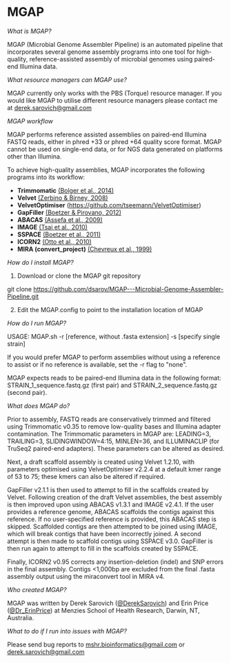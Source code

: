 # MGAP

<i>What is MGAP?</i>

MGAP (Microbial Genome Assembler Pipeline) is an automated pipeline that incorporates several genome assembly programs into one tool for high-quality, reference-assisted assembly of microbial genomes using paired-end Illumina data.

<i>What resource managers can MGAP use?</i>

MGAP currently only works with the PBS (Torque) resource manager. If you would like MGAP to utilise different resource managers please contact me at derek.sarovich@gmail.com

<i>MGAP workflow</i>

MGAP performs reference assisted assemblies on paired-end Illumina FASTQ reads, either in phred +33 or phred +64 quality score format. MGAP cannot be used on single-end data, or for NGS data generated on platforms other than Illumina.

To achieve high-quality assemblies, MGAP incorporates the following programs into its workflow:
- <b>Trimmomatic</b> [(Bolger et al., 2014)](http://bioinformatics.oxfordjournals.org/content/30/15/2114)
- <b>Velvet</b> [(Zerbino & Birney, 2008)](http://genome.cshlp.org/content/18/5/821.full)
- <b>VelvetOptimiser</b> (https://github.com/tseemann/VelvetOptimiser)
- <b>GapFiller</b> [(Boetzer & Pirovano, 2012)](http://genomebiology.biomedcentral.com/articles/10.1186/gb-2012-13-6-r56)
- <b>ABACAS</b> [(Assefa et al., 2009)](http://bioinformatics.oxfordjournals.org/content/25/15/1968.long)
- <b>IMAGE</b> [(Tsai et al., 2010)](https://genomebiology.biomedcentral.com/articles/10.1186/gb-2010-11-4-r41)
- <b>SSPACE</b> [(Boetzer et al., 2011)](http://bioinformatics.oxfordjournals.org/content/27/4/578.long)
- <b>ICORN2</b> [(Otto et al., 2010)](http://bioinformatics.oxfordjournals.org/content/26/14/1704.full)
- <b>MIRA (convert_project)</b> [(Chevreux et al., 1999)](https://sourceforge.net/projects/mira-assembler/files/MIRA/Older%20releases/V3.4.0/)

<i>How do I install MGAP?</i>

1. Download or clone the MGAP git repository

git clone https://github.com/dsarov/MGAP---Microbial-Genome-Assembler-Pipeline.git

2. Edit the MGAP.config to point to the installation location of MGAP 


<i>How do I run MGAP?</i>

USAGE: MGAP.sh -r [reference, without .fasta extension] -s [specify single strain]

If you would prefer MGAP to perform assemblies without using a reference to assist or if no reference is available, set the -r flag to "none".

MGAP expects reads to be paired-end Illumina data in the following format: STRAIN_1_sequence.fastq.gz (first pair) and STRAIN_2_sequence.fastq.gz (second pair).

<i>What does MGAP do?</i>

Prior to assembly, FASTQ reads are conservatively trimmed and filtered using Trimmomatic v0.35 to remove low-quality bases and Illumina adapter contamination. The Trimmomatic parameters in MGAP are: LEADING=3, TRAILING=3, SLIDINGWINDOW=4:15, MINLEN=36, and ILLUMINACLIP (for TruSeq2 paired-end adapters). These parameters can be altered as desired. 

Next, a draft scaffold assembly is  created using Velvet 1.2.10, with parameters optimised using VelvetOptimiser v2.2.4 at a default kmer range of 53 to 75; these kmers can also be altered if required. 

GapFiller v2.1.1 is then used to attempt to fill in the scaffolds created by Velvet. Following creation of the draft Velvet assemblies, the best assembly is then improved upon using ABACAS v1.3.1 and IMAGE v2.4.1. If the user provides a reference genome, ABACAS scaffolds the contigs against this reference. If no user-specified reference is provided, this ABACAS step is skipped. Scaffolded contigs are then attempted to be joined using IMAGE, which will break contigs that have been incorrectly joined. A second attempt is then made to scaffold contigs using SSPACE v3.0. GapFiller is then run again to attempt to fill in the scaffolds created by SSPACE. 

Finally, ICORN2 v0.95 corrects any insertion-deletion (indel) and SNP errors in the final assembly. Contigs <1,000bp are excluded from the final .fasta assembly output using the miraconvert tool in MIRA v4. 

<i>Who created MGAP?</i>

MGAP was written by Derek Sarovich ([@DerekSarovich](https://twitter.com/DerekSarovich)) and Erin Price ([@Dr_ErinPrice](https://twitter.com/Dr_ErinPrice)) at Menzies School of Health Research, Darwin, NT, Australia.

<i>What to do if I run into issues with MGAP?</i>

Please send bug reports to mshr.bioinformatics@gmail.com or derek.sarovich@gmail.com
